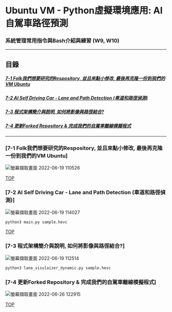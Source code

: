 # Ubuntu VM - Python虛擬環境應用: AI自駕車路徑預測
### 系統管理常用指令與Bash介紹與練習 (W9, W10)
<a name="000"/>

---
## 目錄
##### [7-1 Folk我們想要研究的Respository, 並且來點小修改, 最後再克隆一份到我們的VM Ubuntu](#001)
##### [7-2 AI Self Driving Car - Lane and Path Detection (車道和路徑偵測)](#002)
##### [7-3 程式架構簡介與說明, 如何將影像與路徑結合?](#003)
##### [7-4 更新Forked Repository & 完成我們的自駕車離線模擬程式](#004)
---

<a name="001"/>

### [7-1 Folk我們想要研究的Respository, 並且來點小修改, 最後再克隆一份到我們的VM Ubuntu]
![螢幕擷取畫面 2022-06-19 110526](https://user-images.githubusercontent.com/89327055/174464206-7b41d075-0d16-45fe-9c56-cd3f3ac3da05.png)




[TOP](#000)

<a name="002"/>

### [7-2 AI Self Driving Car - Lane and Path Detection (車道和路徑偵測)]
![螢幕擷取畫面 2022-06-19 114027](https://user-images.githubusercontent.com/89327055/174464843-48513b65-5ef7-48bf-b793-beac7c237c22.png)

````sh
python3 main.py sample.hevc
````




[TOP](#000)

<a name="003"/>

### [7-3 程式架構簡介與說明, 如何將影像與路徑結合?]
![螢幕擷取畫面 2022-06-19 112514](https://user-images.githubusercontent.com/89327055/174464578-de3a7f3c-e44b-401d-9d58-b934a11c56a5.png)
````sh
python3 lane_visulaizer_dynamic.py sample.hevc
````


<a name="004"/>

### [7-4 更新Forked Repository & 完成我們的自駕車離線模擬程式]

![螢幕擷取畫面 2022-06-26 122915](https://user-images.githubusercontent.com/89327055/175799443-665171b4-5398-469a-93ca-abefdabd0678.png)


[TOP](#000)
